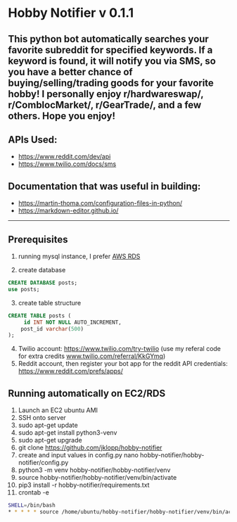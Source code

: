 # Hobby Notifier v 0.1.1

This python bot automatically searches your favorite subreddit for specified keywords. If a keyword is found, it will notify you via SMS, so you have a better chance of buying/selling/trading goods for your favorite hobby! I personally enjoy r/hardwareswap/, r/ComblocMarket/, r/GearTrade/, and a few others. Hope you enjoy!
------------
## APIs Used:

- https://www.reddit.com/dev/api
- https://www.twilio.com/docs/sms

## Documentation that was useful in building:
- https://martin-thoma.com/configuration-files-in-python/
- https://markdown-editor.github.io/


------------

## Prerequisites

1. running mysql instance, I prefer [AWS RDS](https://aws.amazon.com/rds/ "AWS RDS")

2. create database
```sql
CREATE DATABASE posts;
use posts;
```
3. create table structure
```sql
CREATE TABLE posts (
	 id INT NOT NULL AUTO_INCREMENT,
	post_id varchar(500)
);
```
4. Twilio account: https://www.twilio.com/try-twilio (use my referal code for extra credits www.twilio.com/referral/KkGYmq)
5. Reddit account, then register your bot app for the reddit API credentials: https://www.reddit.com/prefs/apps/

## Running automatically on EC2/RDS

1. Launch an EC2 ubuntu AMI
2. SSH onto server
3. sudo apt-get update
4. sudo apt-get install python3-venv
5. sudo apt-get upgrade
3. git clone https://github.com/jklopp/hobby-notifier
4. create and input values in config.py nano  hobby-notifier/hobby-notifier/config.py
4. python3 -m venv hobby-notifier/hobby-notifier/venv
5. source hobby-notifier/hobby-notifier/venv/bin/activate
6. pip3 install -r hobby-notifier/requirements.txt 
7. crontab -e


```bash
SHELL=/bin/bash
* * * * * source /home/ubuntu/hobby-notifier/hobby-notifier/venv/bin/activate && python3 /home/ubuntu/hobby-notifier/hobby-notifier/main.py >> /home/ubuntu/hobby-notifier/logs/log.txt
```